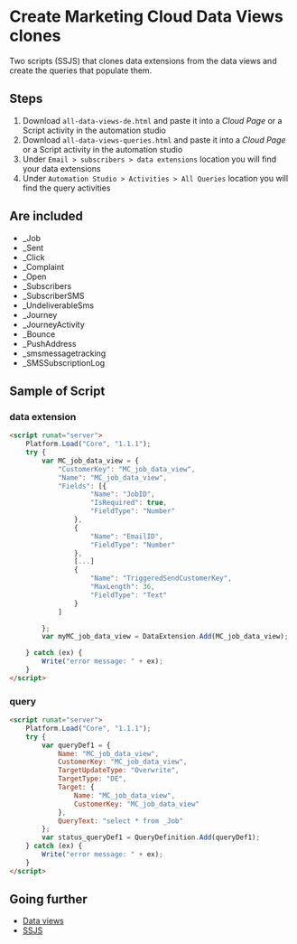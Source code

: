 # Create Marketing Cloud Data Views clones

Two scripts (SSJS) that clones data extensions from the data views and create the queries that populate them.

## Steps

1. Download `all-data-views-de.html` and paste it into a _Cloud Page_ or a Script activity in the automation studio
2. Download `all-data-views-queries.html` and paste it into a _Cloud Page_ or a Script activity in the automation studio
3. Under `Email > subscribers > data extensions` location you will find your data extensions
4. Under `Automation Studio > Activities > All Queries` location you will find the query activities


## Are included

- _Job
- _Sent
- _Click
- _Complaint
- _Open
- _Subscribers
- _SubscriberSMS
- _UndeliverableSms
- _Journey
- _JourneyActivity
- _Bounce
- _PushAddress
- _smsmessagetracking
- _SMSSubscriptionLog

## Sample of Script
### data extension
```html
<script runat="server">
    Platform.Load("Core", "1.1.1");
    try {
        var MC_job_data_view = {
            "CustomerKey": "MC_job_data_view",
            "Name": "MC_job_data_view",
            "Fields": [{
                    "Name": "JobID",
                    "IsRequired": true,
                    "FieldType": "Number"
                },
                {
                    "Name": "EmailID",
                    "FieldType": "Number"
                },
                [...]
                {
                    "Name": "TriggeredSendCustomerKey",
                    "MaxLength": 36,
                    "FieldType": "Text"
                }
            ]

        };
        var myMC_job_data_view = DataExtension.Add(MC_job_data_view);

    } catch (ex) {
        Write("error message: " + ex);
    }
</script>
```

### query
```html
<script runat="server">
    Platform.Load("Core", "1.1.1");
    try {
        var queryDef1 = {
            Name: "MC_job_data_view",
            CustomerKey: "MC_job_data_view",
            TargetUpdateType: "Overwrite",
            TargetType: "DE",
            Target: {
                Name: "MC_job_data_view",
                CustomerKey: "MC_job_data_view"
            },
            QueryText: "select * from _Job"
        };
        var status_queryDef1 = QueryDefinition.Add(queryDef1);
    } catch (ex) {
        Write("error message: " + ex);
    }
</script>
```

## Going further
- [Data views](https://help.salesforce.com/articleView?id=mc_as_data_views.htm&type=5)
- [SSJS](https://developer.salesforce.com/docs/atlas.en-us.mc-programmatic-content.meta/mc-programmatic-content/ssjs_syntaxGuide.htm)
